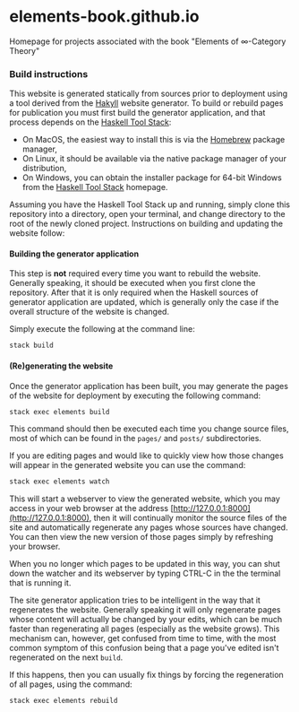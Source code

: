 # elements-book.github.io

Homepage for projects associated with the book "Elements of ∞-Category Theory"

### Build instructions

This website is generated statically from sources prior to deployment using a tool derived from the [Hakyll](https://jaspervdj.be/hakyll/) website generator. To build or rebuild pages for publication you must first build the generator application, and that process depends on the [Haskell Tool Stack](https://docs.haskellstack.org/en/stable/):

* On MacOS, the easiest way to install this is via the [Homebrew]() package manager,
* On Linux, it should be available via the native package manager of your distribution,
* On Windows, you can obtain the installer package for 64-bit Windows from the [Haskell Tool Stack](https://docs.haskellstack.org/en/stable/) homepage.

Assuming you have the Haskell Tool Stack up and running, simply clone this repository into a directory, open your terminal, and change directory to the root of the newly cloned project. Instructions on building and updating the website follow:

#### Building the generator application

This step is **not** required every time you want to rebuild the website. Generally speaking, it should be executed when you first clone the repository. After that it is only required when the Haskell sources of generator application are updated, which is generally only the case if the overall structure of the website is changed.

Simply execute the following at the command line:

```bash
stack build
```

#### (Re)generating the website

Once the generator application has been built, you may generate the pages of the website for deployment by executing the following command:

```bash
stack exec elements build
```

This command should then be executed each time you change source files, most of which can be found in the `pages/` and `posts/` subdirectories.

If you are editing pages and would like to quickly view how those changes will appear in the generated website you can use the command:

```bash
stack exec elements watch
```

This will start a webserver to view the generated website, which you may access in your web browser at the address [http://127.0.0.1:8000](http://127.0.0.1:8000), then it will continually monitor the source files of the site and automatically regenerate any pages whose sources have changed. You can then view the new version of those pages simply by refreshing your browser.

When you no longer which pages to be updated in this way, you can shut down the watcher and its webserver by typing CTRL-C in the the terminal that is running it.

The site generator application tries to be intelligent in the way that it regenerates the website. Generally speaking it will only regenerate pages whose content will actually be changed by your edits, which can be much faster than regenerating all pages (especially as the website grows). This mechanism can, however, get confused from time to time, with the most common symptom of this confusion being that a page you've edited isn't regenerated on the next `build`. 

If this happens, then you can usually fix things by forcing the regeneration of all pages, using the command:

```bash
stack exec elements rebuild
```
